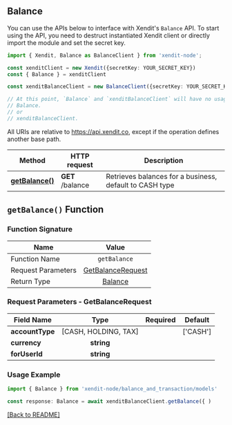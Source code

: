 ## Balance
You can use the APIs below to interface with Xendit's `Balance` API.
To start using the API, you need to destruct instantiated Xendit client or directly import the module and set the secret key.

```typescript
import { Xendit, Balance as BalanceClient } from 'xendit-node';

const xenditClient = new Xendit({secretKey: YOUR_SECRET_KEY})
const { Balance } = xenditClient

const xenditBalanceClient = new BalanceClient({secretKey: YOUR_SECRET_KEY})

// At this point, `Balance` and `xenditBalanceClient` will have no usage difference, for example:
// Balance.
// or
// xenditBalanceClient.
```

All URIs are relative to https://api.xendit.co, except if the operation defines another base path.

| Method | HTTP request | Description |
| ------------- | ------------- | ------------- |
| [**getBalance()**](Balance.md#getbalance-function) | **GET** /balance | Retrieves balances for a business, default to CASH type |


## `getBalance()` Function


### Function Signature
| Name          |    Value 	     |
|--------------------|:-------------:|
| Function Name | `getBalance` |
| Request Parameters  |  [GetBalanceRequest](#request-parameters--GetBalanceRequest)	 |
| Return Type  |  [Balance](balance_and_transaction/Balance.md) |

### Request Parameters - GetBalanceRequest
| Field Name |   Type 	 |  Required  | Default |
|-----------|:----------:|:----------:|-----------|
| **accountType** | [CASH, HOLDING, TAX] |  | [&#39;CASH&#39;] |
| **currency** | **string** |  |  |
| **forUserId** | **string** |  |  |

### Usage Example
```typescript
import { Balance } from 'xendit-node/balance_and_transaction/models'

const response: Balance = await xenditBalanceClient.getBalance({ )
```


[[Back to README]](../README.md)
